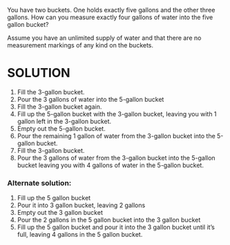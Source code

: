 You have two buckets. One holds exactly five gallons and the other three gallons. How can you measure exactly four gallons of water into the five gallon bucket?

Assume you have an unlimited supply of water and that there are no measurement markings of any kind on the buckets.


# SOLUTION


1. Fill the 3-gallon bucket.
1. Pour the 3 gallons of water into the 5-gallon bucket
1. Fill the 3-gallon bucket again.
1. Fill up the 5-gallon bucket with the 3-gallon bucket, leaving you with 1 gallon left in the 3-gallon bucket.
1. Empty out the 5-gallon bucket.
1. Pour the remaining 1 gallon of water from the 3-gallon bucket into the 5-gallon bucket.
1. Fill the 3-gallon bucket.
1. Pour the 3 gallons of water from the 3-gallon bucket into the 5-gallon bucket leaving you with 4 gallons of water in the 5-gallon bucket.


### Alternate solution:

1. Fill up the 5 gallon bucket
1. Pour it into 3 gallon bucket, leaving 2 gallons
1. Empty out the 3 gallon bucket
1. Pour the 2 gallons in the 5 gallon bucket into the 3 gallon bucket
1. Fill up the 5 gallon bucket and pour it into the 3 gallon bucket until it’s full, leaving 4 gallons in the 5 gallon bucket.